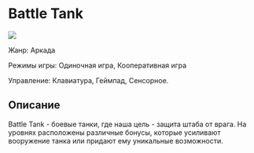 # Battle Tank

![](https://upload.wikimedia.org/wikipedia/ru/thumb/b/ba/Battle_City_Screenshot.jpg/250px-Battle_City_Screenshot.jpg)

Жанр: Аркада

Режимы игры: Одиночная игра, Кооперативная игра

Управление: Клавиатура, Геймпад, Сенсорное.

## Описание
Battle Tank - боевые танки, где наша цель - защита штаба от врага. 
На уровнях расположены различные бонусы, которые усиливают вооружение танка или придают ему уникальные возможности.
